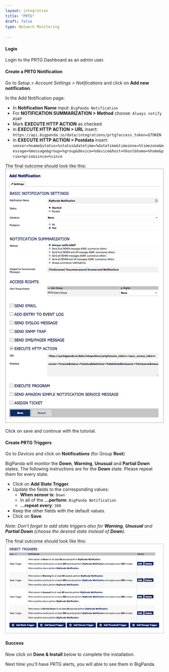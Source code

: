 ```yaml
---
layout: integration 
title: "PRTG"
draft: false
type: Network Monitoring

---
```


#### Login

Login to the PRTG Dashboard as an admin user.


<!-- section-separator -->

#### Create a PRTG Notification  

Go to *Setup > Account Settings > Notifications* and click on **Add new notification**.

In the Add Notification page:

* In **Notification Name** input: `BigPanda Notification`
* For **NOTIFICATION SUMMARIZATION > Method** choose: `Always notify ASAP`
* Mark **EXECUTE HTTP ACTION** as checked
* In **EXECUTE HTTP ACTION > URL** insert: `https://api.bigpanda.io/data/integrations/prtg?access_token=$TOKEN`
* In **EXECUTE HTTP ACTION > Postdata** insert: `sensor=%name&status=%status&datetime=%datetime&timezone=%timezone&message=%message&group=%group&device=%device&host=%host&home=%home&prio=%prio&since=%since`

The final outcome should look like this:  
![Create Policy window](/media/prtg1.jpg)


Click on save and continue with the tutorial.

<!-- section-separator -->

#### Create PRTG Triggers
Go to *Devices* and click on **Notifications** (for Group **Root**)

BigPanda will monitor the **Down**, **Warning**, **Unusual** and **Partial Down** states. The following instructions are for the **Down** state. Please repeat them for every state.

* Click on **Add State Trigger**.
* Update the fields to the corresponding values:
  * **When sensor is**: `Down`
  * In all of the **...perform**: `BigPanda Notification`
  * **...repeat every**: `300`
* Keep the other fields with the default values.
* Click on **Save**.

*Note: Don't forget to add state triggers also for **Warning**, **Unusual** and **Partial Down** (choose the desired state instead of **Down**).*

The final outcome should look like this:  
![Create Policy window](/media/prtg2.jpg)

<!-- section-separator -->

#### Success
Now click on **Done & Install** below to complete the installation.

Next time you'll have PRTG alerts, you will able to see them in BigPanda.
